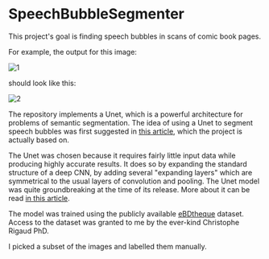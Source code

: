 # SpeechBubbleSegmenter

This project's goal is finding speech bubbles in scans of comic book pages.

For example, the output for this image:

![1](https://user-images.githubusercontent.com/47719338/121791457-8ba06180-cbf2-11eb-961e-5036b5a1bc85.jpg)

should look like this:

![2](https://user-images.githubusercontent.com/47719338/121791460-92c76f80-cbf2-11eb-8a92-c6ef33e2bbc7.jpg)

The repository implements a Unet, which is a powerful architecture for problems of semantic segmentation.
The idea of using a Unet to segment speech bubbles was first suggested in [this article](https://arxiv.org/pdf/1902.08137.pdf), which the project is actually based on.

The Unet was chosen because it requires fairly little input data while producing highly accurate results. It does so by expanding the standard structure of a deep CNN, by adding several "expanding layers" which are symmetrical to the usual layers of convolution and pooling.
The Unet model was quite groundbreaking at the time of its release. More about it can be read [in this article](https://arxiv.org/pdf/1505.04597.pdf).

The model was trained using the publicly available [eBDtheque](http://ebdtheque.univ-lr.fr/database/) dataset.
Access to the dataset was granted to me by the ever-kind Christophe Rigaud PhD.

I picked a subset of the images and labelled them manually.

